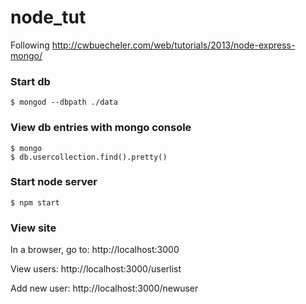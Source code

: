 node_tut
========

Following http://cwbuecheler.com/web/tutorials/2013/node-express-mongo/

### Start db
```
$ mongod --dbpath ./data
```

### View db entries with mongo console
```
$ mongo
$ db.usercollection.find().pretty()
```

### Start node server
```
$ npm start
```

### View site
In a browser, go to: http://localhost:3000

View users: http://localhost:3000/userlist

Add new user: http://localhost:3000/newuser
